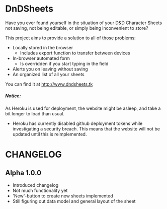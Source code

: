 # DnDSheets
Have you ever found yourself in the situation of your D&D Character Sheets not saving, not being editable, or simply being inconvenient to store?

This project aims to provide a solution to all of those problems:
- Locally stored in the browser
  - Includes export function to transfer between devices
- In-browser automated form
  - Is overridden if you start typing in the field
- Alerts you on leaving without saving
- An organized list of all your sheets

You can find it at http://www.dndsheets.tk

##### Notice:
As Heroku is used for deployment, the website might be asleep, and take a bit longer to load than usual.
- Heroku has currently disabled github deployment tokens while investigating a security breach. This means that the website will not be updated until this is reimplemented.

# CHANGELOG
## Alpha 1.0.0
- Introduced changelog
- Not much functionality yet
- 'New'-button to create new sheets implemented
- Still figuring out data model and general layout of the sheet
